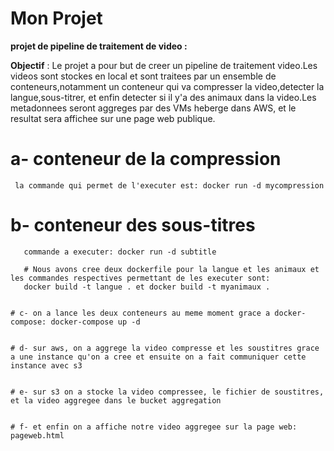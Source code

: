 # Mon Projet

**projet de pipeline de traitement de video :**

 **Objectif** : Le projet a pour but de creer un pipeline de traitement video.Les videos sont stockes en local et sont traitees par un ensemble de conteneurs,notamment un conteneur qui va compresser la video,detecter la langue,sous-titrer, et enfin detecter si il y'a des animaux dans la video.Les metadonnees seront aggreges par des VMs heberge dans AWS, et le resultat sera affichee sur une page web publique.


    
   # a- conteneur de la compression

     la commande qui permet de l'executer est: docker run -d mycompression

   # b- conteneur des sous-titres
       
       commande a executer: docker run -d subtitle

       # Nous avons cree deux dockerfile pour la langue et les animaux et les commandes respectives permettant de les executer sont: 
       docker build -t langue . et docker build -t myanimaux .


    # c- on a lance les deux conteneurs au meme moment grace a docker-compose: docker-compose up -d


    # d- sur aws, on a aggrege la video compresse et les soustitres grace a une instance qu'on a cree et ensuite on a fait communiquer cette instance avec s3


    # e- sur s3 on a stocke la video compressee, le fichier de soustitres, et la video aggregee dans le bucket aggregation


    # f- et enfin on a affiche notre video aggregee sur la page web: pageweb.html




 
